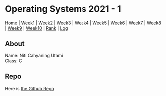 # Operating Systems 2021 - 1

[Home]() | 
[Week1](w01) | 
[Week2](w02) | 
[Week3](w03) | 
[Week4](w04) | 
[Week5](w05) | 
[Week6](w06) | 
[Week7](w07) | 
[Week8](w08) | 
[Week9](w09) | 
[Week10](w10) | 
[Rank]() | 
[Log](TXT/mylog.txt)

## About
Name: Niti Cahyaning Utami  
Class: C  

## Repo
Here is [the Github Repo](https://github.com/ni-tami/os211)